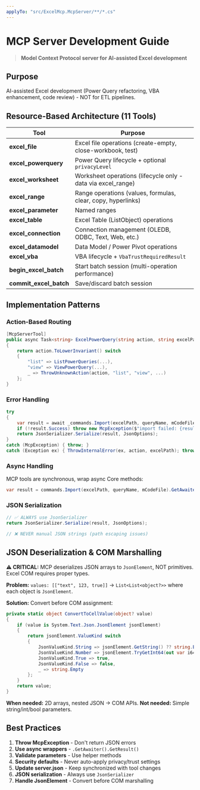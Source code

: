 ```yaml
---
applyTo: "src/ExcelMcp.McpServer/**/*.cs"
---
```


# MCP Server Development Guide

> **Model Context Protocol server for AI-assisted Excel development**

## Purpose
AI-assisted Excel development (Power Query refactoring, VBA enhancement, code review) - NOT for ETL pipelines.

## Resource-Based Architecture (11 Tools)

| Tool | Purpose |
|------|---------|
| **excel_file** | Excel file operations (create-empty, close-workbook, test) |
| **excel_powerquery** | Power Query lifecycle + optional `privacyLevel` |
| **excel_worksheet** | Worksheet operations (lifecycle only - data via excel_range) |
| **excel_range** | Range operations (values, formulas, clear, copy, hyperlinks) |
| **excel_parameter** | Named ranges |
| **excel_table** | Excel Table (ListObject) operations |
| **excel_connection** | Connection management (OLEDB, ODBC, Text, Web, etc.) |
| **excel_datamodel** | Data Model / Power Pivot operations |
| **excel_vba** | VBA lifecycle + `VbaTrustRequiredResult` |
| **begin_excel_batch** | Start batch session (multi-operation performance) |
| **commit_excel_batch** | Save/discard batch session |

## Implementation Patterns

### Action-Based Routing
```csharp
[McpServerTool]
public async Task<string> ExcelPowerQuery(string action, string excelPath, ...)
{
    return action.ToLowerInvariant() switch
    {
        "list" => ListPowerQueries(...),
        "view" => ViewPowerQuery(...),
        _ => ThrowUnknownAction(action, "list", "view", ...)
    };
}
```

### Error Handling
```csharp
try
{
    var result = await _commands.Import(excelPath, queryName, mCodeFile);
    if (!result.Success) throw new McpException($"import failed: {result.ErrorMessage}");
    return JsonSerializer.Serialize(result, JsonOptions);
}
catch (McpException) { throw; }
catch (Exception ex) { ThrowInternalError(ex, action, excelPath); throw; }
```

### Async Handling
MCP tools are synchronous, wrap async Core methods:
```csharp
var result = commands.Import(excelPath, queryName, mCodeFile).GetAwaiter().GetResult();
```

### JSON Serialization
```csharp
// ✅ ALWAYS use JsonSerializer
return JsonSerializer.Serialize(result, JsonOptions);

// ❌ NEVER manual JSON strings (path escaping issues)
```

## JSON Deserialization & COM Marshalling

**⚠️ CRITICAL:** MCP deserializes JSON arrays to `JsonElement`, NOT primitives. Excel COM requires proper types.

**Problem:** `values: [["text", 123, true]]` → `List<List<object?>>` where each object is `JsonElement`.

**Solution:** Convert before COM assignment:
```csharp
private static object ConvertToCellValue(object? value)
{
    if (value is System.Text.Json.JsonElement jsonElement)
    {
        return jsonElement.ValueKind switch
        {
            JsonValueKind.String => jsonElement.GetString() ?? string.Empty,
            JsonValueKind.Number => jsonElement.TryGetInt64(out var i64) ? i64 : jsonElement.GetDouble(),
            JsonValueKind.True => true,
            JsonValueKind.False => false,
            _ => string.Empty
        };
    }
    return value;
}
```

**When needed:** 2D arrays, nested JSON → COM APIs. **Not needed:** Simple string/int/bool parameters.

## Best Practices

1. **Throw McpException** - Don't return JSON errors
2. **Use async wrappers** - `.GetAwaiter().GetResult()`
3. **Validate parameters** - Use helper methods
4. **Security defaults** - Never auto-apply privacy/trust settings
5. **Update server.json** - Keep synchronized with tool changes
6. **JSON serialization** - Always use `JsonSerializer`
7. **Handle JsonElement** - Convert before COM marshalling
